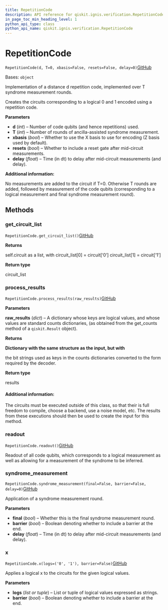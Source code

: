 ```yaml
---
title: RepetitionCode
description: API reference for qiskit.ignis.verification.RepetitionCode
in_page_toc_min_heading_level: 1
python_api_type: class
python_api_name: qiskit.ignis.verification.RepetitionCode
---
```


# RepetitionCode

<span id="qiskit.ignis.verification.RepetitionCode" />

`RepetitionCode(d, T=0, xbasis=False, resets=False, delay=0)`[GitHub](https://github.com/qiskit-community/qiskit-ignis/tree/stable/0.7/qiskit/ignis/verification/topological_codes/circuits.py "view source code")

Bases: `object`

Implementation of a distance d repetition code, implemented over T syndrome measurement rounds.

Creates the circuits corresponding to a logical 0 and 1 encoded using a repetition code.

**Parameters**

*   **d** (*int*) – Number of code qubits (and hence repetitions) used.
*   **T** (*int*) – Number of rounds of ancilla-assisted syndrome measurement.
*   **xbasis** (*bool*) – Whether to use the X basis to use for encoding (Z basis used by default).
*   **resets** (*bool*) – Whether to include a reset gate after mid-circuit measurements.
*   **delay** (*float*) – Time (in dt) to delay after mid-circuit measurements (and delay).

**Additional information:**

No measurements are added to the circuit if T=0. Otherwise T rounds are added, followed by measurement of the code qubits (corresponding to a logical measurement and final syndrome measurement round).

## Methods

### get\_circuit\_list

<span id="qiskit.ignis.verification.RepetitionCode.get_circuit_list" />

`RepetitionCode.get_circuit_list()`[GitHub](https://github.com/qiskit-community/qiskit-ignis/tree/stable/0.7/qiskit/ignis/verification/topological_codes/circuits.py "view source code")

**Returns**

self.circuit as a list, with circuit\_list\[0] = circuit\[‘0’] circuit\_list\[1] = circuit\[‘1’]

**Return type**

circuit\_list

### process\_results

<span id="qiskit.ignis.verification.RepetitionCode.process_results" />

`RepetitionCode.process_results(raw_results)`[GitHub](https://github.com/qiskit-community/qiskit-ignis/tree/stable/0.7/qiskit/ignis/verification/topological_codes/circuits.py "view source code")

**Parameters**

**raw\_results** (*dict*) – A dictionary whose keys are logical values, and whose values are standard counts dictionaries, (as obtained from the get\_counts method of a `qiskit.Result` object).

**Returns**

**Dictionary with the same structure as the input, but with**

the bit strings used as keys in the counts dictionaries converted to the form required by the decoder.

**Return type**

results

#### Additional information:

The circuits must be executed outside of this class, so that their is full freedom to compile, choose a backend, use a noise model, etc. The results from these executions should then be used to create the input for this method.

### readout

<span id="qiskit.ignis.verification.RepetitionCode.readout" />

`RepetitionCode.readout()`[GitHub](https://github.com/qiskit-community/qiskit-ignis/tree/stable/0.7/qiskit/ignis/verification/topological_codes/circuits.py "view source code")

Readout of all code qubits, which corresponds to a logical measurement as well as allowing for a measurement of the syndrome to be inferred.

### syndrome\_measurement

<span id="qiskit.ignis.verification.RepetitionCode.syndrome_measurement" />

`RepetitionCode.syndrome_measurement(final=False, barrier=False, delay=0)`[GitHub](https://github.com/qiskit-community/qiskit-ignis/tree/stable/0.7/qiskit/ignis/verification/topological_codes/circuits.py "view source code")

Application of a syndrome measurement round.

**Parameters**

*   **final** (*bool*) – Whether this is the final syndrome measurement round.
*   **barrier** (*bool*) – Boolean denoting whether to include a barrier at the end.
*   **delay** (*float*) – Time (in dt) to delay after mid-circuit measurements (and delay).

### x

<span id="qiskit.ignis.verification.RepetitionCode.x" />

`RepetitionCode.x(logs=('0', '1'), barrier=False)`[GitHub](https://github.com/qiskit-community/qiskit-ignis/tree/stable/0.7/qiskit/ignis/verification/topological_codes/circuits.py "view source code")

Applies a logical x to the circuits for the given logical values.

**Parameters**

*   **logs** (*list or tuple*) – List or tuple of logical values expressed as strings.
*   **barrier** (*bool*) – Boolean denoting whether to include a barrier at the end.

